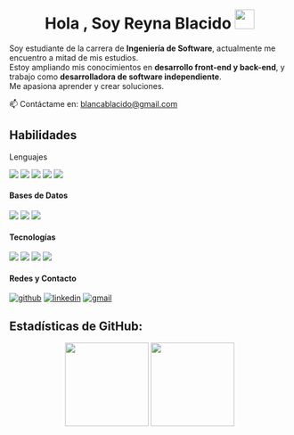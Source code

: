 <h1 align="center"><b>Hola , Soy Reyna Blacido </b><img src="https://media.giphy.com/media/hvRJCLFzcasrR4ia7z/giphy.gif" width="35"></h1>



Soy estudiante de la carrera de **Ingeniería de Software**, actualmente me encuentro a mitad de mis estudios.  
Estoy ampliando mis conocimientos en **desarrollo front-end y back-end**, y trabajo como **desarrolladora de software independiente**.  
Me apasiona aprender y crear soluciones.  

📫 Contáctame en: <a href="mailto:blancablacido@gmail.com">blancablacido@gmail.com</a>  

<h2>Habilidades</h2>

<p>Lenguajes</p>
<span> 
  <img src="https://img.shields.io/badge/HTML5-E34F26?style=for-the-badge&logo=html5&logoColor=white">
  <img src="https://img.shields.io/badge/CSS3-1572B6?style=for-the-badge&logo=css3&logoColor=white">
  <img src="https://img.shields.io/badge/JavaScript-F7DF1E?style=for-the-badge&logo=javascript&logoColor=black">
  <img src="https://img.shields.io/badge/TypeScript-3178C6?style=for-the-badge&logo=typescript&logoColor=white">
  <img src="https://img.shields.io/badge/C%23-512BD4?style=for-the-badge&logo=c-sharp&logoColor=white">
</span>  

<h4>Bases de Datos</h4>
<span>
  <img src="https://img.shields.io/badge/PostgreSQL-316192?style=for-the-badge&logo=postgresql&logoColor=white">
  <img src="https://img.shields.io/badge/MySQL-4479A1?style=for-the-badge&logo=mysql&logoColor=white">
  <img src="https://img.shields.io/badge/SQL%20Server-CC2927?style=for-the-badge&logo=microsoftsqlserver&logoColor=white">
</span>  

<h4>Tecnologías</h4>
<span>
  <img src="https://img.shields.io/badge/React-20232a?style=for-the-badge&logo=react&logoColor=61DAFB">
  <img src="https://img.shields.io/badge/Next.js-000000?style=for-the-badge&logo=next.js&logoColor=white">
  <img src="https://img.shields.io/badge/Angular-DD0031?style=for-the-badge&logo=angular&logoColor=white">
  <img src="https://img.shields.io/badge/Notion-000000?style=for-the-badge&logo=notion&logoColor=white">
</span>  

<h4>Redes y Contacto</h4>
<p>
<a href="https://github.com/BlackDoubleB" target="_blank"><img alt="github"  src="https://img.shields.io/badge/GitHub-181717?style=for-the-badge&logo=github&logoColor=white"></a>
<a href="http://linkedin.com/in/reyna-blacido-aparicio-a03558290" target="_blank"><img  alt="linkedin"  src="https://img.shields.io/badge/LinkedIn-0A66C2?style=for-the-badge&logo=linkedin&logoColor=white"></a>
<a href="mailto:blancablacido@gmail.com" target="_blank"><img  alt="gmail"  src="https://img.shields.io/badge/Gmail-D14836?style=for-the-badge&logo=gmail&logoColor=white"></a>
</p>



<h2>Estadísticas de GitHub:</h2>  

<div align="center">
 <img src="https://github-readme-stats.vercel.app/api?username=BlackDoubleB&show_icons=true&theme=tokyonight&locale=es&custom_title=Estadísticas%20de%20Reyna" height="150"/>
  <img src="https://github-readme-streak-stats.herokuapp.com/?user=BlackDoubleB&theme=material-palenight" height="150"/>
</div>

